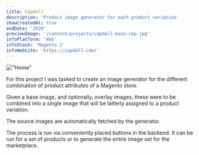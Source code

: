 ```yaml
---
title: Capdell
description: 'Product image generator for each product variation'
showCreatedAt: true
endDate: '2020'
previewImage: '/content/projects/capdell-main-cmp.jpg'
infoPlatform: 'Web'
infoStack: 'Magento 2'
infoWebsite: 'https://capdell.com/'
---
```

!["Home"](/content/projects/capdell-main.jpg)

For this project I was tasked to create an image generator for the different combination of product attributes of a Magento store.

Given a base image, and optionally, overlay images, these were to be combined into a single image that will be latterly assigned to a product variation.

The source images are automatically fetched by the generator.

The process is run via conveniently placed buttons in the backend. It can be run for a set of products or to generate the entire image set for the marketplace. 
